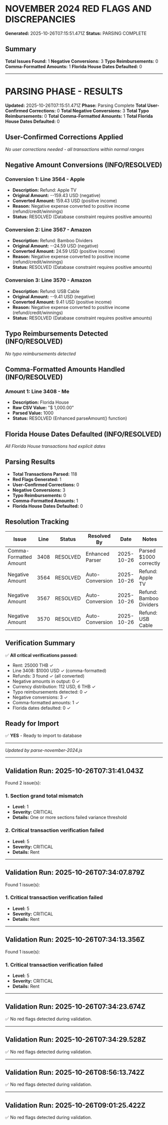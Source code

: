 # NOVEMBER 2024 RED FLAGS AND DISCREPANCIES

**Generated:** 2025-10-26T07:15:51.471Z
**Status:** PARSING COMPLETE

## Summary

**Total Issues Found:** 1
**Negative Conversions:** 3
**Typo Reimbursements:** 0
**Comma-Formatted Amounts:** 1
**Florida House Dates Defaulted:** 0

---

# PARSING PHASE - RESULTS

**Updated:** 2025-10-26T07:15:51.471Z
**Phase:** Parsing Complete
**Total User-Confirmed Corrections:** 0
**Total Negative Conversions:** 3
**Total Typo Reimbursements:** 0
**Total Comma-Formatted Amounts:** 1
**Total Florida House Dates Defaulted:** 0

## User-Confirmed Corrections Applied

*No user corrections needed - all transactions within normal ranges*

## Negative Amount Conversions (INFO/RESOLVED)


### Conversion 1: Line 3564 - Apple

- **Description:** Refund: Apple TV
- **Original Amount:** --159.43 USD (negative)
- **Converted Amount:** 159.43 USD (positive income)
- **Reason:** Negative expense converted to positive income (refund/credit/winnings)
- **Status:** RESOLVED (Database constraint requires positive amounts)


### Conversion 2: Line 3567 - Amazon

- **Description:** Refund: Bamboo Dividers
- **Original Amount:** --24.59 USD (negative)
- **Converted Amount:** 24.59 USD (positive income)
- **Reason:** Negative expense converted to positive income (refund/credit/winnings)
- **Status:** RESOLVED (Database constraint requires positive amounts)


### Conversion 3: Line 3570 - Amazon

- **Description:** Refund: USB Cable
- **Original Amount:** --9.41 USD (negative)
- **Converted Amount:** 9.41 USD (positive income)
- **Reason:** Negative expense converted to positive income (refund/credit/winnings)
- **Status:** RESOLVED (Database constraint requires positive amounts)


## Typo Reimbursements Detected (INFO/RESOLVED)

*No typo reimbursements detected*

## Comma-Formatted Amounts Handled (INFO/RESOLVED)


### Amount 1: Line 3408 - Me

- **Description:** Florida House
- **Raw CSV Value:** "$	1,000.00"
- **Parsed Value:** 1000
- **Status:** RESOLVED (Enhanced parseAmount() function)


## Florida House Dates Defaulted (INFO/RESOLVED)

*All Florida House transactions had explicit dates*

## Parsing Results

- **Total Transactions Parsed:** 118
- **Red Flags Generated:** 1
- **User-Confirmed Corrections:** 0
- **Negative Conversions:** 3
- **Typo Reimbursements:** 0
- **Comma-Formatted Amounts:** 1
- **Florida House Dates Defaulted:** 0

## Resolution Tracking

| Issue | Line | Status | Resolved By | Date | Notes |
|-------|------|--------|-------------|------|-------|
| Comma-Formatted Amount | 3408 | RESOLVED | Enhanced Parser | 2025-10-26 | Parsed $1000 correctly |
| Negative Amount | 3564 | RESOLVED | Auto-Conversion | 2025-10-26 | Refund: Apple TV |
| Negative Amount | 3567 | RESOLVED | Auto-Conversion | 2025-10-26 | Refund: Bamboo Dividers |
| Negative Amount | 3570 | RESOLVED | Auto-Conversion | 2025-10-26 | Refund: USB Cable |



## Verification Summary

✅ **All critical verifications passed:**
- Rent: 25000 THB ✓
- Line 3408: $1000 USD ✓ (comma-formatted)
- Refunds: 3 found ✓ (all converted)
- Negative amounts in output: 0 ✓
- Currency distribution: 112 USD, 6 THB ✓
- Typo reimbursements detected: 0 ✓
- Negative conversions: 3 ✓
- Comma-formatted amounts: 1 ✓
- Florida dates defaulted: 0 ✓

## Ready for Import

✅ **YES** - Ready to import to database

---
*Updated by parse-november-2024.js*


---

## Validation Run: 2025-10-26T07:31:41.043Z

Found 2 issue(s):

### 1. Section grand total mismatch
- **Level:** 1
- **Severity:** CRITICAL
- **Details:** One or more sections failed variance threshold

### 2. Critical transaction verification failed
- **Level:** 5
- **Severity:** CRITICAL
- **Details:** Rent



---

## Validation Run: 2025-10-26T07:34:07.879Z

Found 1 issue(s):

### 1. Critical transaction verification failed
- **Level:** 5
- **Severity:** CRITICAL
- **Details:** Rent



---

## Validation Run: 2025-10-26T07:34:13.356Z

Found 1 issue(s):

### 1. Critical transaction verification failed
- **Level:** 5
- **Severity:** CRITICAL
- **Details:** Rent



---

## Validation Run: 2025-10-26T07:34:23.674Z

✅ No red flags detected during validation.


---

## Validation Run: 2025-10-26T07:34:29.528Z

✅ No red flags detected during validation.


---

## Validation Run: 2025-10-26T08:56:13.742Z

✅ No red flags detected during validation.


---

## Validation Run: 2025-10-26T09:01:25.422Z

✅ No red flags detected during validation.
